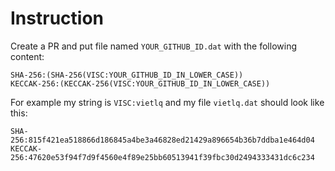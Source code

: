 # Instruction

Create a PR and put file named `YOUR_GITHUB_ID.dat` with the following content:

```
SHA-256:(SHA-256(VISC:YOUR_GITHUB_ID_IN_LOWER_CASE))
KECCAK-256:(KECCAK-256(VISC:YOUR_GITHUB_ID_IN_LOWER_CASE))
```

For example my string is `VISC:vietlq` and my file `vietlq.dat` should look like this:

```
SHA-256:815f421ea518866d186845a4be3a46828ed21429a896654b36b7ddba1e464d04
KECCAK-256:47620e53f94f7d9f4560e4f89e25bb60513941f39fbc30d2494333431dc6c234
```
